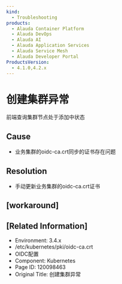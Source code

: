 ```yaml
---
kind:
  - Troubleshooting
products:
  - Alauda Container Platform
  - Alauda DevOps
  - Alauda AI
  - Alauda Application Services
  - Alauda Service Mesh
  - Alauda Developer Portal
ProductsVersion:
  - 4.1.0,4.2.x
---
```

<!-- A type of document that involves encountering a fault, diagnosing it, performing root cause analysis, and providing solutions. -->

# 创建集群异常

前端查询集群节点处于添加中状态

## Cause
- 业务集群的oidc-ca.crt同步的证书存在问题

## Resolution
- 手动更新业务集群的oidc-ca.crt证书

## [workaround]

## [Related Information]
- Environment: 3.4.x
- /etc/kubernetes/pki/oidc-ca.crt
- OIDC配置
- Component: Kubernetes
- Page ID: 120098463
- Original Title: 创建集群异常
